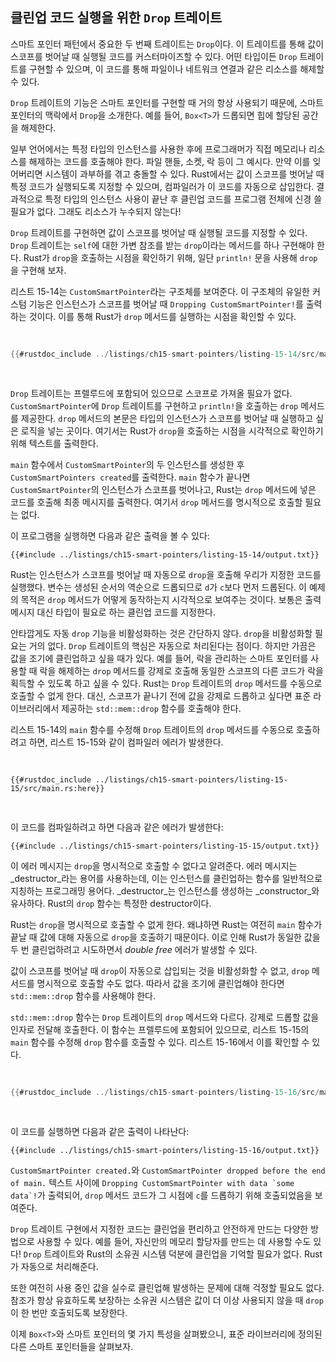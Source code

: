 ## 클린업 코드 실행을 위한 `Drop` 트레이트

스마트 포인터 패턴에서 중요한 두 번째 트레이트는 `Drop`이다. 이 트레이트를 통해 값이 스코프를 벗어날 때 실행될 코드를 커스터마이즈할 수 있다. 어떤 타입이든 `Drop` 트레이트를 구현할 수 있으며, 이 코드를 통해 파일이나 네트워크 연결과 같은 리소스를 해제할 수 있다.

`Drop` 트레이트의 기능은 스마트 포인터를 구현할 때 거의 항상 사용되기 때문에, 스마트 포인터의 맥락에서 `Drop`을 소개한다. 예를 들어, `Box<T>`가 드롭되면 힙에 할당된 공간을 해제한다.

일부 언어에서는 특정 타입의 인스턴스를 사용한 후에 프로그래머가 직접 메모리나 리소스를 해제하는 코드를 호출해야 한다. 파일 핸들, 소켓, 락 등이 그 예시다. 만약 이를 잊어버리면 시스템이 과부하를 겪고 충돌할 수 있다. Rust에서는 값이 스코프를 벗어날 때 특정 코드가 실행되도록 지정할 수 있으며, 컴파일러가 이 코드를 자동으로 삽입한다. 결과적으로 특정 타입의 인스턴스 사용이 끝난 후 클린업 코드를 프로그램 전체에 신경 쓸 필요가 없다. 그래도 리소스가 누수되지 않는다!

`Drop` 트레이트를 구현하면 값이 스코프를 벗어날 때 실행될 코드를 지정할 수 있다. `Drop` 트레이트는 `self`에 대한 가변 참조를 받는 `drop`이라는 메서드를 하나 구현해야 한다. Rust가 `drop`을 호출하는 시점을 확인하기 위해, 일단 `println!` 문을 사용해 `drop`을 구현해 보자.

리스트 15-14는 `CustomSmartPointer`라는 구조체를 보여준다. 이 구조체의 유일한 커스텀 기능은 인스턴스가 스코프를 벗어날 때 `Dropping CustomSmartPointer!`를 출력하는 것이다. 이를 통해 Rust가 `drop` 메서드를 실행하는 시점을 확인할 수 있다.

<Listing number="15-14" file-name="src/main.rs" caption="클린업 코드를 넣을 `Drop` 트레이트를 구현한 `CustomSmartPointer` 구조체">

```rust
{{#rustdoc_include ../listings/ch15-smart-pointers/listing-15-14/src/main.rs}}
```

</Listing>

`Drop` 트레이트는 프렐루드에 포함되어 있으므로 스코프로 가져올 필요가 없다. `CustomSmartPointer`에 `Drop` 트레이트를 구현하고 `println!`을 호출하는 `drop` 메서드를 제공한다. `drop` 메서드의 본문은 타입의 인스턴스가 스코프를 벗어날 때 실행하고 싶은 로직을 넣는 곳이다. 여기서는 Rust가 `drop`을 호출하는 시점을 시각적으로 확인하기 위해 텍스트를 출력한다.

`main` 함수에서 `CustomSmartPointer`의 두 인스턴스를 생성한 후 `CustomSmartPointers created`를 출력한다. `main` 함수가 끝나면 `CustomSmartPointer`의 인스턴스가 스코프를 벗어나고, Rust는 `drop` 메서드에 넣은 코드를 호출해 최종 메시지를 출력한다. 여기서 `drop` 메서드를 명시적으로 호출할 필요는 없다.

이 프로그램을 실행하면 다음과 같은 출력을 볼 수 있다:

```console
{{#include ../listings/ch15-smart-pointers/listing-15-14/output.txt}}
```

Rust는 인스턴스가 스코프를 벗어날 때 자동으로 `drop`을 호출해 우리가 지정한 코드를 실행했다. 변수는 생성된 순서의 역순으로 드롭되므로 `d`가 `c`보다 먼저 드롭된다. 이 예제의 목적은 `drop` 메서드가 어떻게 동작하는지 시각적으로 보여주는 것이다. 보통은 출력 메시지 대신 타입이 필요로 하는 클린업 코드를 지정한다.

<!-- Old link, do not remove -->

<a id="dropping-a-value-early-with-std-mem-drop"></a>

안타깝게도 자동 `drop` 기능을 비활성화하는 것은 간단하지 않다. `drop`을 비활성화할 필요는 거의 없다. `Drop` 트레이트의 핵심은 자동으로 처리된다는 점이다. 하지만 가끔은 값을 조기에 클린업하고 싶을 때가 있다. 예를 들어, 락을 관리하는 스마트 포인터를 사용할 때 락을 해제하는 `drop` 메서드를 강제로 호출해 동일한 스코프의 다른 코드가 락을 획득할 수 있도록 하고 싶을 수 있다. Rust는 `Drop` 트레이트의 `drop` 메서드를 수동으로 호출할 수 없게 한다. 대신, 스코프가 끝나기 전에 값을 강제로 드롭하고 싶다면 표준 라이브러리에서 제공하는 `std::mem::drop` 함수를 호출해야 한다.

리스트 15-14의 `main` 함수를 수정해 `Drop` 트레이트의 `drop` 메서드를 수동으로 호출하려고 하면, 리스트 15-15와 같이 컴파일러 에러가 발생한다.

<Listing number="15-15" file-name="src/main.rs" caption="조기에 클린업하기 위해 `Drop` 트레이트의 `drop` 메서드를 수동으로 호출하려는 시도">

```rust,ignore,does_not_compile
{{#rustdoc_include ../listings/ch15-smart-pointers/listing-15-15/src/main.rs:here}}
```

</Listing>

이 코드를 컴파일하려고 하면 다음과 같은 에러가 발생한다:

```console
{{#include ../listings/ch15-smart-pointers/listing-15-15/output.txt}}
```

이 에러 메시지는 `drop`을 명시적으로 호출할 수 없다고 알려준다. 에러 메시지는 _destructor_라는 용어를 사용하는데, 이는 인스턴스를 클린업하는 함수를 일반적으로 지칭하는 프로그래밍 용어다. _destructor_는 인스턴스를 생성하는 _constructor_와 유사하다. Rust의 `drop` 함수는 특정한 destructor이다.

Rust는 `drop`을 명시적으로 호출할 수 없게 한다. 왜냐하면 Rust는 여전히 `main` 함수가 끝날 때 값에 대해 자동으로 `drop`을 호출하기 때문이다. 이로 인해 Rust가 동일한 값을 두 번 클린업하려고 시도하면서 _double free_ 에러가 발생할 수 있다.

값이 스코프를 벗어날 때 `drop`이 자동으로 삽입되는 것을 비활성화할 수 없고, `drop` 메서드를 명시적으로 호출할 수도 없다. 따라서 값을 조기에 클린업해야 한다면 `std::mem::drop` 함수를 사용해야 한다.

`std::mem::drop` 함수는 `Drop` 트레이트의 `drop` 메서드와 다르다. 강제로 드롭할 값을 인자로 전달해 호출한다. 이 함수는 프렐루드에 포함되어 있으므로, 리스트 15-15의 `main` 함수를 수정해 `drop` 함수를 호출할 수 있다. 리스트 15-16에서 이를 확인할 수 있다.

<Listing number="15-16" file-name="src/main.rs" caption="스코프가 끝나기 전에 값을 명시적으로 드롭하기 위해 `std::mem::drop` 호출">

```rust
{{#rustdoc_include ../listings/ch15-smart-pointers/listing-15-16/src/main.rs:here}}
```

</Listing>

이 코드를 실행하면 다음과 같은 출력이 나타난다:

```console
{{#include ../listings/ch15-smart-pointers/listing-15-16/output.txt}}
```

`CustomSmartPointer created.`와 `CustomSmartPointer dropped before the end of main.` 텍스트 사이에 ``Dropping CustomSmartPointer with data `some data`!``가 출력되어, `drop` 메서드 코드가 그 시점에 `c`를 드롭하기 위해 호출되었음을 보여준다.

`Drop` 트레이트 구현에서 지정한 코드는 클린업을 편리하고 안전하게 만드는 다양한 방법으로 사용할 수 있다. 예를 들어, 자신만의 메모리 할당자를 만드는 데 사용할 수도 있다! `Drop` 트레이트와 Rust의 소유권 시스템 덕분에 클린업을 기억할 필요가 없다. Rust가 자동으로 처리해준다.

또한 여전히 사용 중인 값을 실수로 클린업해 발생하는 문제에 대해 걱정할 필요도 없다. 참조가 항상 유효하도록 보장하는 소유권 시스템은 값이 더 이상 사용되지 않을 때 `drop`이 한 번만 호출되도록 보장한다.

이제 `Box<T>`와 스마트 포인터의 몇 가지 특성을 살펴봤으니, 표준 라이브러리에 정의된 다른 스마트 포인터들을 살펴보자.


